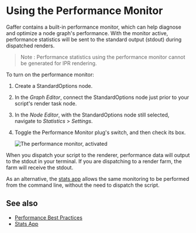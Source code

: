 # Using the Performance Monitor #

Gaffer contains a built-in performance monitor, which can help diagnose and optimize a node graph's performance. With the monitor active, performance statistics will be sent to the standard output (stdout) during dispatched renders.

> Note :
> Performance statistics using the performance monitor cannot be generated for IPR rendering.

To turn on the performance monitor:

1. Create a StandardOptions node.

2. In the _Graph Editor_, connect the StandardOptions node just prior to your script's render task node.

3. In the _Node Editor_, with the StandardOptions node still selected, navigate to _Statistics_ > _Settings_.

4. Toggle the Performance Monitor plug's switch, and then check its box.

    ![The performance monitor, activated](images/nodeEditorWindowPerformanceMonitor.png "The performance monitor, activated")

When you dispatch your script to the renderer, performance data will output to the stdout in your terminal. If you are dispatching to a render farm, the farm will receive the stdout.

As an alternative, the [stats app](../../Reference/CommandLineReference/stats.md) allows the same monitoring to be performed from the command line, without the need to dispatch the script.


## See also ##

- [Performance Best Practices](../PerformanceBestPractices/index.md)
- [Stats App](../../Reference/CommandLineReference/stats.md)
